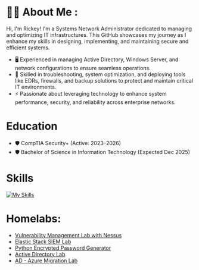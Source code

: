 
# :man_technologist: About Me :
Hi, I'm Rickey! I'm a Systems Network Administrator dedicated to managing and optimizing IT infrastructures. This GitHub showcases my journey as I enhance my skills in designing, implementing, and maintaining secure and efficient systems.
*   🖥️ Experienced in managing Active Directory, Windows Server, and network configurations to ensure seamless operations.
*   🔧 Skilled in troubleshooting, system optimization, and deploying tools like EDRs, firewalls, and backup solutions to protect and maintain critical IT environments.
*   ⚡ Passionate about leveraging technology to enhance system performance, security, and reliability across enterprise networks.

  # Education 
*   🛡️  CompTIA Security+ (Active: 2023–2026)
*   🛡️  Bachelor of Science in Information Technology (Expected Dec 2025)
  # Skills 
[![My Skills](https://skillicons.dev/icons?i=azure,powershell,linux,kali,apple,py,vscode,windows)](https://skillicons.dev)
# Homelabs:
- [Vulnerability Management Lab with Nessus](https://github.com/StarksRepo/Vulnerability-Management-Lab.git)
- [Elastic Stack SIEM Lab](https://github.com/StarksRepo/Elastic-SIEM-Lab.git)
- [Python Encrypted Password Generator](https://github.com/StarksRepo/Encrypted-Password-Generator-via-Python.git)
- [Active Directory Lab](https://github.com/StarksRepo/Active-Directory-Lab.git)
- [ AD - Azure Migration Lab](https://github.com/StarksRepo/AD-and-Azure-AD-Synchronization-Project.git)
